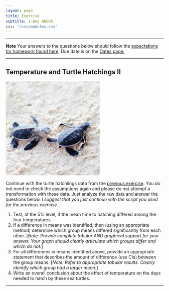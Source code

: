 ```yaml
---
layout: page
title: Exercise
subtitle: 1-Way ANOVA
css: "/css/modules.css"
---
```


----

<div class="alert alert-warning">
  <strong>Note</strong> Your answers to the questions below should follow the <a href="../../resources/hwformat" target="_blank">expectations for homework found here</a>. Due date is on the <a href="../../resources/Dates-Current" target="_blank">Dates page.</a>
</div>

----

## Temperature and Turtle Hatchings II
<img src="../zimgs/sea_turtles.jpg" alt="Sea Turtles" class="img-right">

Continue with the turtle hatchlings data from the [previous exercise](Ex_AOVTurtles_1.html). You do not need to check the assumptions again and please do not attempt a transformation with these data. Just analyze the raw data and answer the questions below. *I suggest that you just continue with the script you used for the previous exercise.*

1. Test, at the 5% level, if the mean time to hatching differed among the four temperatures.
1. If a difference in means was identified, then (using an appropriate method) determine which group means differed significantly from each other. [*Note: Provide complete tabular AND graphical support for your answer. Your graph should clearly articulate which groups differ and which do not.*]
1. For all differences in means identified above, provide an appropriate statement that describes the amount of difference (use CIs) between the group means. [*Note: Refer to appropriate tabular results. Clearly identify which group had a larger mean.*]
1. Write an overall conclusion about the effect of temperature on the days needed to hatch by these sea turtles.

----
